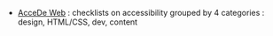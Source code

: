 - [AcceDe Web](https://www.accede-web.com/) : checklists on accessibility grouped by 4 categories : design, HTML/CSS, dev, content
